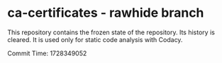 # ca-certificates - rawhide branch

This repository contains the frozen state of the repository.
Its history is cleared. It is used only for static code
analysis with Codacy.

Commit Time: 1728349052